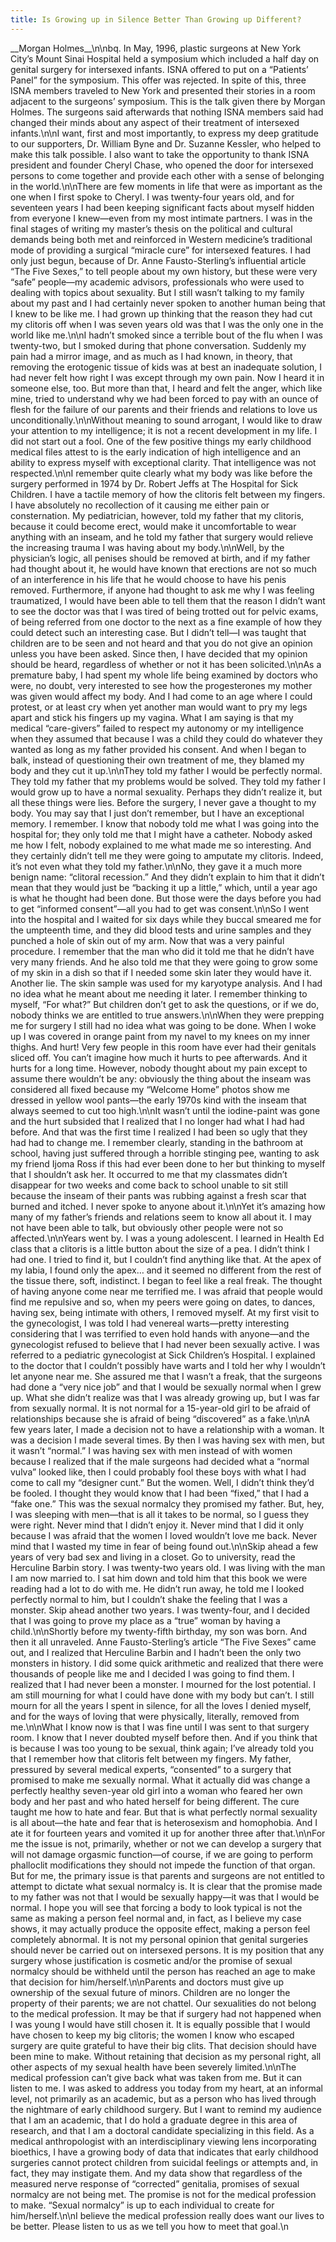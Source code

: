 ```yaml
---
title: Is Growing up in Silence Better Than Growing up Different?
---
```


\_\_Morgan Holmes\_\_\n\nbq. In May, 1996, plastic surgeons at New York City&#8217;s Mount Sinai Hospital held a symposium which included a half day on genital surgery for intersexed infants. <span class="caps">ISNA</span> offered to put on a &#8220;Patients&#8217; Panel&#8221; for the symposium. This offer was rejected. In spite of this, three <span class="caps">ISNA</span> members traveled to New York and presented their stories in a room adjacent to the surgeons&#8217; symposium. This is the talk given there by Morgan Holmes. The surgeons said afterwards that nothing <span class="caps">ISNA</span> members said had changed their minds about any aspect of their treatment of intersexed infants.\n\nI want, first and most importantly, to express my deep gratitude to our supporters, Dr. William Byne and Dr. Suzanne Kessler, who helped to make this talk possible. I also want to take the opportunity to thank <span class="caps">ISNA</span> president and founder Cheryl Chase, who opened the door for intersexed persons to come together and provide each other with a sense of belonging in the world.\n\nThere are few moments in life that were as important as the one when I first spoke to Cheryl. I was twenty-four years old, and for seventeen years I had been keeping significant facts about myself hidden from everyone I knew&#8212;even from my most intimate partners. I was in the final stages of writing my master&#8217;s thesis on the political and cultural demands being both met and reinforced in Western medicine&#8217;s traditional mode of providing a surgical &#8220;miracle cure&#8221; for intersexed features. I had only just begun, because of Dr. Anne Fausto-Sterling&#8217;s influential article &#8220;The Five Sexes,&#8221; to tell people about my own history, but these were very &#8220;safe&#8221; people&#8212;my academic advisors, professionals who were used to dealing with topics about sexuality. But I still wasn&#8217;t talking to my family about my past and I had certainly never spoken to another human being that I knew to be like me. I had grown up thinking that the reason they had cut my clitoris off when I was seven years old was that I was the only one in the world like me.\n\nI hadn&#8217;t smoked since a terrible bout of the flu when I was twenty-two, but I smoked during that phone conversation. Suddenly my pain had a mirror image, and as much as I had known, in theory, that removing the erotogenic tissue of kids was at best an inadequate solution, I had never felt how right I was except through my own pain. Now I heard it in someone else, too. But more than that, I heard and felt the anger, which like mine, tried to understand why we had been forced to pay with an ounce of flesh for the failure of our parents and their friends and relations to love us unconditionally.\n\nWithout meaning to sound arrogant, I would like to draw your attention to my intelligence; it is not a recent development in my life. I did not start out a fool. One of the few positive things my early childhood medical files attest to is the early indication of high intelligence and an ability to express myself with exceptional clarity. That intelligence was not respected.\n\nI remember quite clearly what my body was like before the surgery performed in 1974 by Dr. Robert Jeffs at The Hospital for Sick Children. I have a tactile memory of how the clitoris felt between my fingers. I have absolutely no recollection of it causing me either pain or consternation. My pediatrician, however, told my father that my clitoris, because it could become erect, would make it uncomfortable to wear anything with an inseam, and he told my father that surgery would relieve the increasing trauma I was having about my body.\n\nWell, by the physician&#8217;s logic, all penises should be removed at birth, and if my father had thought about it, he would have known that erections are not so much of an interference in his life that he would choose to have his penis removed. Furthermore, if anyone had thought to ask me why I was feeling traumatized, I would have been able to tell them that the reason I didn&#8217;t want to see the doctor was that I was tired of being trotted out for pelvic exams, of being referred from one doctor to the next as a fine example of how they could detect such an interesting case. But I didn&#8217;t tell&#8212;I was taught that children are to be seen and not heard and that you do not give an opinion unless you have been asked. Since then, I have decided that my opinion should be heard, regardless of whether or not it has been solicited.\n\nAs a premature baby, I had spent my whole life being examined by doctors who were, no doubt, very interested to see how the progesterones my mother was given would affect my body. And I had come to an age where I could protest, or at least cry when yet another man would want to pry my legs apart and stick his fingers up my vagina. What I am saying is that my medical &#8220;care-givers&#8221; failed to respect my autonomy or my intelligence when they assumed that because I was a child they could do whatever they wanted as long as my father provided his consent. And when I began to balk, instead of questioning their own treatment of me, they blamed my body and they cut it up.\n\nThey told my father I would be perfectly normal. They told my father that my problems would be solved. They told my father I would grow up to have a normal sexuality. Perhaps they didn&#8217;t realize it, but all these things were lies. Before the surgery, I never gave a thought to my body. You may say that I just don&#8217;t remember, but I have an exceptional memory. I remember. I know that nobody told me what I was going into the hospital for; they only told me that I might have a catheter. Nobody asked me how I felt, nobody explained to me what made me so interesting. And they certainly didn&#8217;t tell me they were going to amputate my clitoris. Indeed, it&#8217;s not even what they told my father.\n\nNo, they gave it a much more benign name: &#8220;clitoral recession.&#8221; And they didn&#8217;t explain to him that it didn&#8217;t mean that they would just be &#8220;backing it up a little,&#8221; which, until a year ago is what he thought had been done. But those were the days before you had to get &#8220;informed consent&#8221;&#8212;all you had to get was consent.\n\nSo I went into the hospital and I waited for six days while they buccal smeared me for the umpteenth time, and they did blood tests and urine samples and they punched a hole of skin out of my arm. Now that was a very painful procedure. I remember that the man who did it told me that he didn&#8217;t have very many friends. And he also told me that they were going to grow some of my skin in a dish so that if I needed some skin later they would have it. Another lie. The skin sample was used for my karyotype analysis. And I had no idea what he meant about me needing it later. I remember thinking to myself, &#8220;For what?&#8221; But children don&#8217;t get to ask the questions, or if we do, nobody thinks we are entitled to true answers.\n\nWhen they were prepping me for surgery I still had no idea what was going to be done. When I woke up I was covered in orange paint from my navel to my knees on my inner thighs. And hurt! Very few people in this room have ever had their genitals sliced off. You can&#8217;t imagine how much it hurts to pee afterwards. And it hurts for a long time. However, nobody thought about my pain except to assume there wouldn&#8217;t be any: obviously the thing about the inseam was considered all fixed because my &#8220;Welcome Home&#8221; photos show me dressed in yellow wool pants&#8212;the early 1970s kind with the inseam that always seemed to cut too high.\n\nIt wasn&#8217;t until the iodine-paint was gone and the hurt subsided that I realized that I no longer had what I had had before. And that was the first time I realized I had been so ugly that they had had to change me. I remember clearly, standing in the bathroom at school, having just suffered through a horrible stinging pee, wanting to ask my friend Ijoma Ross if this had ever been done to her but thinking to myself that I shouldn&#8217;t ask her. It occurred to me that my classmates didn&#8217;t disappear for two weeks and come back to school unable to sit still because the inseam of their pants was rubbing against a fresh scar that burned and itched. I never spoke to anyone about it.\n\nYet it&#8217;s amazing how many of my father&#8217;s friends and relations seem to know all about it. I may not have been able to talk, but obviously other people were not so affected.\n\nYears went by. I was a young adolescent. I learned in Health Ed class that a clitoris is a little button about the size of a pea. I didn&#8217;t think I had one. I tried to find it, but I couldn&#8217;t find anything like that. At the apex of my labia, I found only the apex&#8230; and it seemed no different from the rest of the tissue there, soft, indistinct. I began to feel like a real freak. The thought of having anyone come near me terrified me. I was afraid that people would find me repulsive and so, when my peers were going on dates, to dances, having sex, being intimate with others, I removed myself. At my first visit to the gynecologist, I was told I had venereal warts&#8212;pretty interesting considering that I was terrified to even hold hands with anyone&#8212;and the gynecologist refused to believe that I had never been sexually active. I was referred to a pediatric gynecologist at Sick Children&#8217;s Hospital. I explained to the doctor that I couldn&#8217;t possibly have warts and I told her why I wouldn&#8217;t let anyone near me. She assured me that I wasn&#8217;t a freak, that the surgeons had done a &#8220;very nice job&#8221; and that I would be sexually normal when I grew up. What she didn&#8217;t realize was that I was already growing up, but I was far from sexually normal. It is not normal for a 15-year-old girl to be afraid of relationships because she is afraid of being &#8220;discovered&#8221; as a fake.\n\nA few years later, I made a decision not to have a relationship with a woman. It was a decision I made several times. By then I was having sex with men, but it wasn&#8217;t &#8220;normal.&#8221; I was having sex with men instead of with women because I realized that if the male surgeons had decided what a &#8220;normal vulva&#8221; looked like, then I could probably fool these boys with what I had come to call my &#8220;designer cunt.&#8221; But the women. Well, I didn&#8217;t think they&#8217;d be fooled. I thought they would know that I had been &#8220;fixed,&#8221; that I had a &#8220;fake one.&#8221; This was the sexual normalcy they promised my father. But, hey, I was sleeping with men&#8212;that is all it takes to be normal, so I guess they were right. Never mind that I didn&#8217;t enjoy it. Never mind that I did it only because I was afraid that the women I loved wouldn&#8217;t love me back. Never mind that I wasted my time in fear of being found out.\n\nSkip ahead a few years of very bad sex and living in a closet. Go to university, read the Herculine Barbin story. I was twenty-two years old. I was living with the man I am now married to. I sat him down and told him that this book we were reading had a lot to do with me. He didn&#8217;t run away, he told me I looked perfectly normal to him, but I couldn&#8217;t shake the feeling that I was a monster. Skip ahead another two years. I was twenty-four, and I decided that I was going to prove my place as a &#8220;true&#8221; woman by having a child.\n\nShortly before my twenty-fifth birthday, my son was born. And then it all unraveled. Anne Fausto-Sterling&#8217;s article &#8220;The Five Sexes&#8221; came out, and I realized that Herculine Barbin and I hadn&#8217;t been the only two monsters in history. I did some quick arithmetic and realized that there were thousands of people like me and I decided I was going to find them. I realized that I had never been a monster. I mourned for the lost potential. I am still mourning for what I could have done with my body but can&#8217;t. I still mourn for all the years I spent in silence, for all the loves I denied myself, and for the ways of loving that were physically, literally, removed from me.\n\nWhat I know now is that I was fine until I was sent to that surgery room. I know that I never doubted myself before then. And if you think that is because I was too young to be sexual, think again; I&#8217;ve already told you that I remember how that clitoris felt between my fingers. My father, pressured by several medical experts, &#8220;consented&#8221; to a surgery that promised to make me sexually normal. What it actually did was change a perfectly healthy seven-year old girl into a woman who feared her own body and her past and who hated herself for being different. The cure taught me how to hate and fear. But that is what perfectly normal sexuality is all about&#8212;the hate and fear that is heterosexism and homophobia. And I ate it for fourteen years and vomited it up for another three after that.\n\nFor me the issue is not, primarily, whether or not we can develop a surgery that will not damage orgasmic function&#8212;of course, if we are going to perform phalloclit modifications they should not impede the function of that organ. But for me, the primary issue is that parents and surgeons are not entitled to attempt to dictate what sexual normalcy is. It is clear that the promise made to my father was not that I would be sexually happy&#8212;it was that I would be normal. I hope you will see that forcing a body to look typical is not the same as making a person feel normal and, in fact, as I believe my case shows, it may actually produce the opposite effect, making a person feel completely abnormal. It is not my personal opinion that genital surgeries should never be carried out on intersexed persons. It is my position that any surgery whose justification is cosmetic and/or the promise of sexual normalcy should be withheld until the person has reached an age to make that decision for him/herself.\n\nParents and doctors must give up ownership of the sexual future of minors. Children are no longer the property of their parents; we are not chattel. Our sexualities do not belong to the medical profession. It may be that if surgery had not happened when I was young I would have still chosen it. It is equally possible that I would have chosen to keep my big clitoris; the women I know who escaped surgery are quite grateful to have their big clits. That decision should have been mine to make. Without retaining that decision as my personal right, all other aspects of my sexual health have been severely limited.\n\nThe medical profession can&#8217;t give back what was taken from me. But it can listen to me. I was asked to address you today from my heart, at an informal level, not primarily as an academic, but as a person who has lived through the nightmare of early childhood surgery. But I want to remind my audience that I am an academic, that I do hold a graduate degree in this area of research, and that I am a doctoral candidate specializing in this field. As a medical anthropologist with an interdisciplinary viewing lens incorporating bioethics, I have a growing body of data that indicates that early childhood surgeries cannot protect children from suicidal feelings or attempts and, in fact, they may instigate them. And my data show that regardless of the measured nerve response of &#8220;corrected&#8221; genitalia, promises of sexual normalcy are not being met. The promise is not for the medical profession to make. &#8220;Sexual normalcy&#8221; is up to each individual to create for him/herself.\n\nI believe the medical profession really does want our lives to be better. Please listen to us as we tell you how to meet that goal.\n